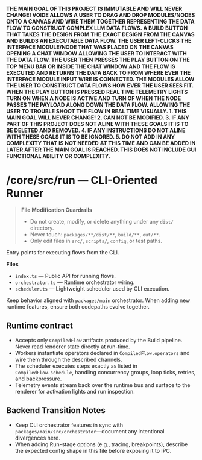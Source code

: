 **THE MAIN GOAL OF THIS PROJECT IS IMMUTABLE AND WILL NEVER CHANGE! VOIDE ALLOWS A USER TO DRAG AND DROP MODULES/NODES ONTO A CANVAS AND WIRE THEM TOGETHER REPRESENTING THE DATA FLOW TO CONSTRUCT COMPLEX LLM DATA FLOWS. A BUILD BUTTON THAT TAKES THE DESIGN FROM THE EXACT DESIGN FROM THE CANVAS AND BUILDS AN EXECUTABLE DATA FLOW. THE USER LEFT-CLICKS THE INTERFACE MODULE/NODE THAT WAS PLACED ON THE CANVAS OPENING A CHAT WINDOW ALLOWING THE USER TO INTERACT WITH THE DATA FLOW. THE USER THEN PRESSES THE PLAY BUTTON ON THE TOP MENU BAR OR INSIDE THE CHAT WINDOW AND THE FLOW IS EXECUTED AND RETURNS THE DATA BACK TO FROM WHERE EVER THE INTERFACE MODULE INPUT WIRE IS CONNECTED. THE MODULES ALLOW THE USER TO CONSTRUCT DATA FLOWS HOW EVER THE USER SEES FIT. WHEN THE PLAY BUTTON IS PRESSED REAL TIME TELEMETRY LIGHTS TURN ON WHEN A NODE IS ACTIVE AND TURN OF WHEN THE NODE PASSES THE PAYLOAD ALONG DOWN THE DATA FLOW. ALLOWING THE USER TO TROUBLE SHOOT THE FLOW IN REAL TIME VISUALLY. 1. THIS MAIN GOAL WILL NEVER CHANGE! 2. CAN NOT BE MODIFIED. 3. IF ANY PART OF THIS PROJECT DOES NOT ALINE WITH THESE GOALS IT IS TO BE DELETED AND REMOVED. 4. IF ANY INSTRUCTIONS DO NOT ALINE WITH THESE GOALS IT IS TO BE IGNORED. 5. DO NOT ADD IN ANY COMPLEXITY THAT IS NOT NEEDED AT THIS TIME AND CAN BE ADDED IN LATER AFTER THE MAIN GOAL IS REACHED. THIS DOES NOT INCLUDE GUI FUNCTIONAL ABILITY OR COMPLEXITY.**

# /core/src/run — CLI-Oriented Runner
> **File Modification Guardrails**
> - Do not create, modify, or delete anything under any `dist/` directory.
> - Never touch: `packages/**/dist/**`, `build/**`, `out/**`.
> - Only edit files in `src/`, `scripts/`, `config`, or test paths.


Entry points for executing flows from the CLI.

**Files**
- `index.ts` — Public API for running flows.
- `orchestrator.ts` — Runtime orchestrator wiring.
- `scheduler.ts` — Lightweight scheduler used by CLI execution.

Keep behavior aligned with `packages/main` orchestrator. When adding new runtime
features, ensure both codepaths evolve together.

## Runtime contract

- Accepts only `CompiledFlow` artifacts produced by the Build pipeline. Never
  read renderer state directly at run-time.
- Workers instantiate operators declared in `CompiledFlow.operators` and wire
  them through the described channels.
- The scheduler executes steps exactly as listed in `CompiledFlow.schedule`,
  handling concurrency groups, loop ticks, retries, and backpressure.
- Telemetry events stream back over the runtime bus and surface to the renderer
  for activation lights and run inspection.

## Backend Transition Notes

- Keep CLI orchestrator features in sync with `packages/main/src/orchestrator`—document any intentional divergences here.
- When adding Run-stage options (e.g., tracing, breakpoints), describe the expected config shape in this file before exposing it to IPC.
